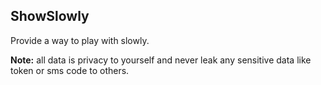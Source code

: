 ## ShowSlowly

Provide a way to play with slowly.

**Note:** all data is privacy to yourself and never leak any sensitive data like token or sms code to others.